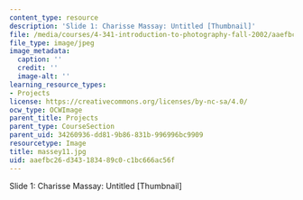 ```yaml
---
content_type: resource
description: 'Slide 1: Charisse Massay: Untitled [Thumbnail]'
file: /media/courses/4-341-introduction-to-photography-fall-2002/aaefbc26d343183489c0c1bc666ac56f_massey11.jpg
file_type: image/jpeg
image_metadata:
  caption: ''
  credit: ''
  image-alt: ''
learning_resource_types:
- Projects
license: https://creativecommons.org/licenses/by-nc-sa/4.0/
ocw_type: OCWImage
parent_title: Projects
parent_type: CourseSection
parent_uid: 34260936-dd81-9b86-831b-996996bc9909
resourcetype: Image
title: massey11.jpg
uid: aaefbc26-d343-1834-89c0-c1bc666ac56f
---
```

Slide 1: Charisse Massay: Untitled [Thumbnail]